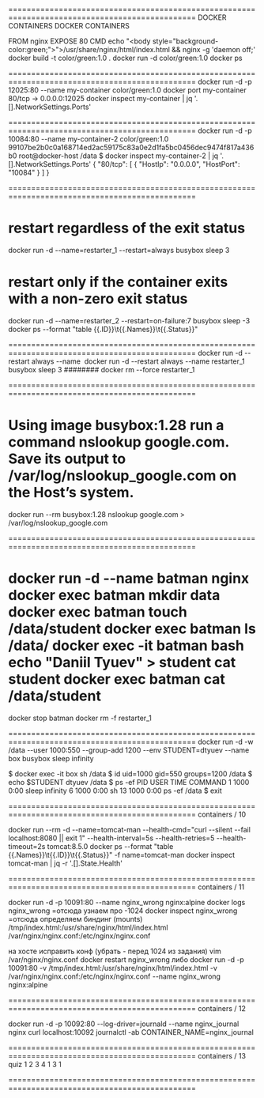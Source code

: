 ===============================================================================================
DOCKER CONTAINERS                                                             DOCKER CONTAINERS
  
FROM nginx
EXPOSE 80
CMD echo "<head></head><body style=\"background-color:green;\"></body>">/usr/share/nginx/html/index.html && nginx -g 'daemon off;'  
docker build -t color/green:1.0 .
docker run -d color/green:1.0 
docker ps

===============================================================================================
docker run -d -p 12025:80 --name my-container color/green:1.0
docker port my-container 
80/tcp -> 0.0.0.0:12025
docker inspect my-container | jq '.[].NetworkSettings.Ports'

===============================================================================================
docker run -d -p 10084:80 --name my-container-2 color/green:1.0
99107be2b0c0a168714ed2ac59175c83a0e2d1fa5bc0456dec9474f817a436b0
root@docker-host /data $ docker inspect my-container-2 | jq '.[].NetworkSettings.Ports'
{
  "80/tcp": [
    {
      "HostIp": "0.0.0.0",
      "HostPort": "10084"
    }
  ]
}

===============================================================================================
# restart regardless of the exit status
docker run -d --name=restarter_1 --restart=always busybox sleep 3
# restart only if the container exits with a non-zero exit status
docker run -d --name=restarter_2 --restart=on-failure:7 busybox sleep -3
docker ps --format "table {{.ID}}\t{{.Names}}\t{{.Status}}"

===============================================================================================
docker run -d --restart always --name <cont> <image>
docker run -d --restart always --name restarter_1 busybox sleep 3 ########
docker rm --force restarter_1

===============================================================================================
# Using image busybox:1.28 run a command nslookup google.com. Save its output to /var/log/nslookup_google.com on the Host’s system.
docker run --rm busybox:1.28 nslookup google.com > /var/log/nslookup_google.com

===============================================================================================

docker run -d --name batman nginx
docker exec batman mkdir data
docker exec batman touch /data/student
docker exec batman ls /data/
docker exec -it batman bash
echo "Daniil Tyuev" > student
cat student
docker exec batman cat /data/student
===============================================================================================
docker stop batman
docker rm -f restarter_1 

===============================================================================================
docker run -d -w /data --user 1000:550 --group-add 1200 --env STUDENT=dtyuev --name box busybox sleep infinity

$ docker exec -it box sh
/data $ id
uid=1000 gid=550 groups=1200
/data $ echo $STUDENT
dtyuev
/data $ ps -ef
PID   USER     TIME  COMMAND
    1 1000      0:00 sleep infinity
    6 1000      0:00 sh
   13 1000      0:00 ps -ef
/data $ exit

===============================================================================================
containers / 10

docker run --rm -d --name=tomcat-man --health-cmd="curl --silent --fail localhost:8080 || exit 1" --health-interval=5s --health-retries=5 --health-timeout=2s tomcat:8.5.0
docker ps --format "table {{.Names}}\t{{.ID}}\t{{.Status}}" -f name=tomcat-man
docker inspect tomcat-man | jq -r '.[].State.Health'

===============================================================================================
containers / 11

docker run -d -p 10091:80 --name nginx_wrong nginx:alpine
docker logs nginx_wrong  =отсюда узнаем про -1024
docker inspect nginx_wrong   =отсюда определяем биндинг (mounts)
     /tmp/index.html:/usr/share/nginx/html/index.html
     /var/nginx/nginx.conf:/etc/nginx/nginx.conf

на хосте исправить конф (убрать - перед 1024 из задания)
vim /var/nginx/nginx.conf
docker restart nginx_wrong
либо
docker run -d -p 10091:80 -v /tmp/index.html:/usr/share/nginx/html/index.html -v /var/nginx/nginx.conf:/etc/nginx/nginx.conf --name nginx_wrong nginx:alpine

===============================================================================================
containers / 12

docker run -d -p 10092:80 --log-driver=journald --name nginx_journal nginx 
curl localhost:10092
journalctl -ab CONTAINER_NAME=nginx_journal

===============================================================================================
containers / 13      quiz 1 2 3 4 1 3 1

===============================================================================================